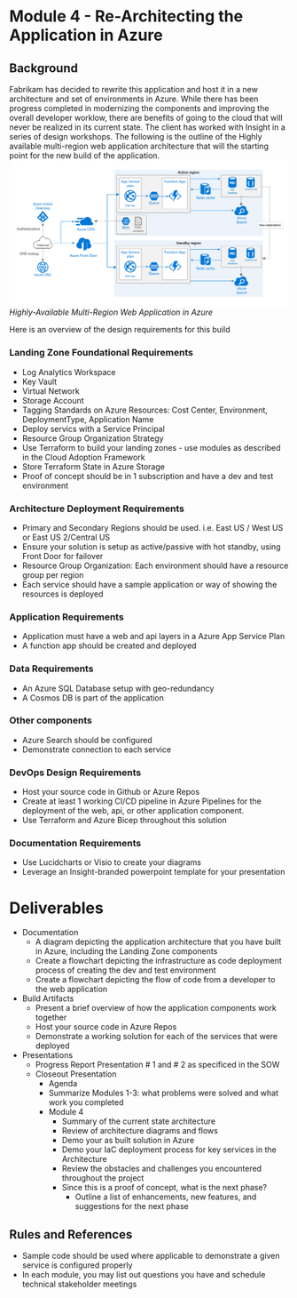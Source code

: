 # Module 4 - Re-Architecting the Application in Azure

## Background
Fabrikam has decided to rewrite this application and host it in a new architecture and set of environments in Azure. While there has been progress completed in modernizing the components and improving the overall developer worklow, there are benefits of going to the cloud that will never be realized in its current state. The client has worked with Insight in a series of design workshops. The following is the outline of the Highly available multi-region web application architecture that will the starting point for the new build of the application.
   ![](/Assets/multi-region-web-app-diagram.png)
   *Highly-Available Multi-Region Web Application in Azure*

Here is an overview of the design requirements for this build
### Landing Zone Foundational Requirements
  * Log Analytics Workspace
  * Key Vault
  * Virtual Network
  * Storage Account
  * Tagging Standards on Azure Resources: Cost Center, Environment, DeploymentType, Application Name
  * Deploy servics with a Service Principal
  * Resource Group Organization Strategy
  * Use Terraform to build your landing zones - use modules as described in the Cloud Adoption Framework
  * Store Terraform State in Azure Storage
  * Proof of concept should be in 1 subscription and have a dev and test environment
### Architecture Deployment Requirements
  * Primary and Secondary Regions should be used. i.e. East US / West US or East US 2/Central US
  * Ensure your solution is setup as active/passive with hot standby, using Front Door for failover
  * Resource Group Organization: Each environment should have a resource group per region
  * Each service should have a sample application or way of showing the resources is deployed
### Application Requirements
  * Application must have a web and api layers in a Azure App Service Plan
  * A function app should be created and deployed
### Data Requirements
  * An Azure SQL Database setup with geo-redundancy
  * A Cosmos DB is part of the application

### Other components
  * Azure Search should be configured
  * Demonstrate connection to each service

### DevOps Design Requirements
  * Host your source code in Github or Azure Repos
  * Create at least 1 working CI/CD pipeline in Azure Pipelines for the deployment of the web, api, or other application component.
  * Use Terraform and Azure Bicep throughout this solution

### Documentation Requirements
  * Use Lucidcharts or Visio to create your diagrams
  * Leverage an Insight-branded powerpoint template for your presentation


# Deliverables
  * Documentation
    * A diagram depicting the application architecture that you have built in Azure, including the Landing Zone components
    * Create a flowchart depicting the infrastructure as code deployment process of creating the dev and test environment
    * Create a flowchart depicting the flow of code from a developer to the web application
  * Build Artifacts
    * Present a brief overview of how the application components work together
    * Host your source code in Azure Repos
    * Demonstrate a working solution for each of the services that were deployed
  * Presentations
    * Progress Report Presentation # 1 and # 2 as specificed in the SOW
    * Closeout Presentation
      * Agenda
      * Summarize Modules 1-3: what problems were solved and what work you completed
      * Module 4
        * Summary of the current state architecture
        * Review of architecture diagrams and flows
        * Demo your as built solution in Azure
        * Demo your IaC deployment process for key services in the Architecture
        * Review the obstacles and challenges you encountered throughout the project
        * Since this is a proof of concept, what is the next phase?
          * Outline a list of enhancements, new features, and suggestions for the next phase


## Rules and References
  * Sample code should be used where applicable to demonstrate a given service is configured properly
  * In each module, you may list out questions you have and schedule technical stakeholder meetings







